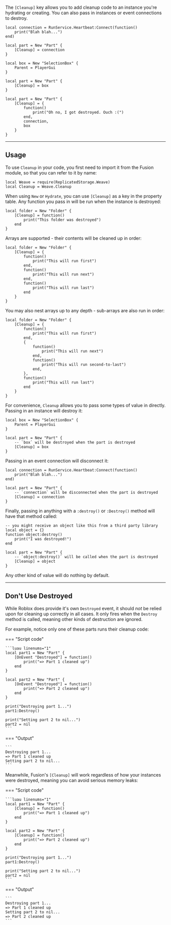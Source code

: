 The `[Cleanup]` key allows you to add cleanup code to an instance you're
hydrating or creating. You can also pass in instances or event connections to
destroy.

```luau
local connection = RunService.Heartbeat:Connect(function()
    print("Blah blah...")
end)

local part = New "Part" {
    [Cleanup] = connection
}
```

```luau
local box = New "SelectionBox" {
    Parent = PlayerGui
}

local part = New "Part" {
    [Cleanup] = box
}
```

```luau
local part = New "Part" {
    [Cleanup] = {
        function()
            print("Oh no, I got destroyed. Ouch :(")
        end,
        connection,
        box
    }
}
```

---

## Usage

To use `Cleanup` in your code, you first need to import it from the Fusion
module, so that you can refer to it by name:

```luau linenums="1"
local Weave = require(ReplicatedStorage.Weave)
local Cleanup = Weave.Cleanup
```

When using `New` or `Hydrate`, you can use `[Cleanup]` as a key in the property
table. Any function you pass in will be run when the instance is destroyed:

```luau
local folder = New "Folder" {
    [Cleanup] = function()
        print("This folder was destroyed")
    end
}
```

Arrays are supported - their contents will be cleaned up in order:

```luau
local folder = New "Folder" {
    [Cleanup] = {
        function()
            print("This will run first")
        end,
        function()
            print("This will run next")
        end,
        function()
            print("This will run last")
        end
    }
}
```

You may also nest arrays up to any depth - sub-arrays are also run in order:

```luau
local folder = New "Folder" {
    [Cleanup] = {
        function()
            print("This will run first")
        end,
        {
            function()
                print("This will run next")
            end,
            function()
                print("This will run second-to-last")
            end,
        },
        function()
            print("This will run last")
        end
    }
}
```

For convenience, `Cleanup` allows you to pass some types of value in directly.
Passing in an instance will destroy it:

```luau
local box = New "SelectionBox" {
    Parent = PlayerGui
}

local part = New "Part" {
    -- `box` will be destroyed when the part is destroyed
    [Cleanup] = box
}
```

Passing in an event connection will disconnect it:

```luau
local connection = RunService.Heartbeat:Connect(function()
    print("Blah blah...")
end)

local part = New "Part" {
    -- `connection` will be disconnected when the part is destroyed
    [Cleanup] = connection
}
```

Finally, passing in anything with a `:destroy()` or `:Destroy()` method will
have that method called:

```luau
-- you might receive an object like this from a third party library
local object = {}
function object:destroy()
    print("I was destroyed!")
end

local part = New "Part" {
    -- `object:destroy()` will be called when the part is destroyed
    [Cleanup] = object
}
```

Any other kind of value will do nothing by default.

---

## Don't Use Destroyed

While Roblox does provide it's own `Destroyed` event, it should _not_ be relied
upon for cleaning up correctly in all cases. It only fires when the `Destroy`
method is called, meaning other kinds of destruction are ignored.

For example, notice only one of these parts runs their cleanup code:

=== "Script code"

    ```luau linenums="1"
    local part1 = New "Part" {
        [OnEvent "Destroyed"] = function()
            print("=> Part 1 cleaned up")
        end
    }

    local part2 = New "Part" {
        [OnEvent "Destroyed"] = function()
            print("=> Part 2 cleaned up")
        end
    }

    print("Destroying part 1...")
    part1:Destroy()

    print("Setting part 2 to nil...")
    part2 = nil
    ```

=== "Output"

    ```
    Destroying part 1...
    => Part 1 cleaned up
    Setting part 2 to nil...
    ```

Meanwhile, Fusion's `[Cleanup]` will work regardless of how your instances were
destroyed, meaning you can avoid serious memory leaks:

=== "Script code"

    ```luau linenums="1"
    local part1 = New "Part" {
        [Cleanup] = function()
            print("=> Part 1 cleaned up")
        end
    }

    local part2 = New "Part" {
        [Cleanup] = function()
            print("=> Part 2 cleaned up")
        end
    }

    print("Destroying part 1...")
    part1:Destroy()

    print("Setting part 2 to nil...")
    part2 = nil
    ```

=== "Output"

    ```
    Destroying part 1...
    => Part 1 cleaned up
    Setting part 2 to nil...
    => Part 2 cleaned up
    ```
